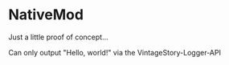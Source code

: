 # NativeMod

Just a little proof of concept...

Can only output "Hello, world!" via the VintageStory-Logger-API

